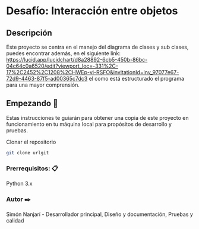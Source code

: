 # Desafío: Interacción entre objetos

## Descripción
Este proyecto se centra en el manejo del diagrama de clases y sub clases, puedes encontrar además, en el siguiente link: https://lucid.app/lucidchart/d8a28892-6cb5-450b-86bc-04c64c0a6520/edit?viewport_loc=-331%2C-17%2C2452%2C1208%2CHWEp-vi-RSFO&invitationId=inv_97077e67-72d9-4463-87f5-ad00365c7dc3
el como está estructurado el programa para una mayor comprensión. 

## Empezando 🚀
Estas instrucciones te guiarán para obtener una copia de este proyecto en funcionamiento en tu máquina local para propósitos de desarrollo y pruebas.

Clonar el repositorio

```bash
git clone urlgit
```

### Prerrequisitos: 📋

Python 3.x

### Autor ✒️
Simón Nanjarí - Desarrollador principal, Diseño y documentación, Pruebas y calidad
